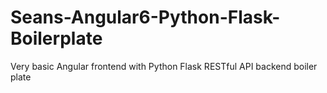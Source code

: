 # Seans-Angular6-Python-Flask-Boilerplate
Very basic Angular frontend with Python Flask RESTful API backend boiler plate
